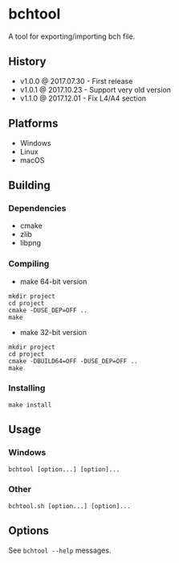 # bchtool

A tool for exporting/importing bch file.

## History

- v1.0.0 @ 2017.07.30 - First release
- v1.0.1 @ 2017.10.23 - Support very old version
- v1.1.0 @ 2017.12.01 - Fix L4/A4 section

## Platforms

- Windows
- Linux
- macOS

## Building

### Dependencies

- cmake
- zlib
- libpng

### Compiling

- make 64-bit version
~~~
mkdir project
cd project
cmake -DUSE_DEP=OFF ..
make
~~~

- make 32-bit version
~~~
mkdir project
cd project
cmake -DBUILD64=OFF -DUSE_DEP=OFF ..
make
~~~

### Installing

~~~
make install
~~~

## Usage

### Windows

~~~
bchtool [option...] [option]...
~~~

### Other

~~~
bchtool.sh [option...] [option]...
~~~

## Options

See `bchtool --help` messages.
